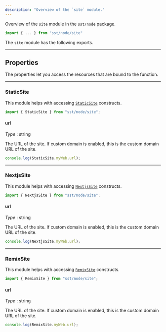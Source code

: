```yaml
---
description: "Overview of the `site` module."
---
```


Overview of the `site` module in the `sst/node` package.

```ts
import { ... } from "sst/node/site"
```

The `site` module has the following exports.

---

## Properties

The properties let you access the resources that are bound to the function.

---

### StaticSite

This module helps with accessing [`StaticSite`](../constructs/StaticSite.md) constructs.

```ts
import { StaticSite } from "sst/node/site";
```

#### url

_Type_ : <span class="mono">string</span>

The URL of the site. If custom domain is enabled, this is the custom domain URL of the site.

```ts
console.log(StaticSite.myWeb.url);
```

---

### NextjsSite

This module helps with accessing [`NextjsSite`](../constructs/NextjsSite.md) constructs.

```ts
import { NextjsSite } from "sst/node/site";
```

#### url

_Type_ : <span class="mono">string</span>

The URL of the site. If custom domain is enabled, this is the custom domain URL of the site.

```ts
console.log(NextjsSite.myWeb.url);
```

---

### RemixSite

This module helps with accessing [`RemixSite`](../constructs/RemixSite.md) constructs.

```ts
import { RemixSite } from "sst/node/site";
```

#### url

_Type_ : <span class="mono">string</span>

The URL of the site. If custom domain is enabled, this is the custom domain URL of the site.

```ts
console.log(RemixSite.myWeb.url);
```
